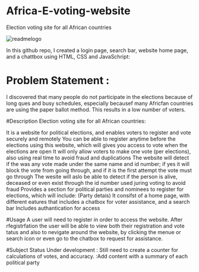 # Africa-E-voting-website
Election voting site for all African countries


![readmelogo](https://user-images.githubusercontent.com/56841703/178163332-ca95c296-a4dd-4c77-80bc-3e7699af3ecb.png)


In this github repo, I created a login page, search bar, website home page, and a chattbox using HTML, CSS and JavaSchript:

 
# Problem Statement :

I discovered that many people do not participate in the elections because of long ques and busy schedules, especially becausef many Africfan countries are using the paper ballot method. This results in a low number of voters. 


#Description
Election voting site for all African countries: 

It is a website for political elections, and enables voters to register and vote securely and remotely
You can be able to register anytime before the elections using this website, which will gives you access to vote when the elections are open
It will only allow voters to make one vote (per elections), also using real time to avoid fraud and duplications
The website will detect if the was any vote made under the same name and id number; if yes it will block the vote from going through, and if it is the first attempt the vote must go through
The wesite will aslo be able to detect if the person is alive, deceased or even exist through the id number used juring voting to avoid fraud
Provides a section for political parties and nominees to register for elections, which will include: (Party detais)
It consifst of a home page, with different eatures that includes a chatbox for voter assistance, and a search bar
Includes authantication for access 

#Usage
A user will need to register in order to access the website. 
After rfegistrfation the user will be able to view both their registration and vote tatus and also to nevigate around the website, by clicking the menue or search icon or even go to the chatbox to request for assistance.


#Subject Status
Under development : Still need to create a counter for calculations of votes, and accuracy.
                  :Add content with a summary of each political party 
                  
